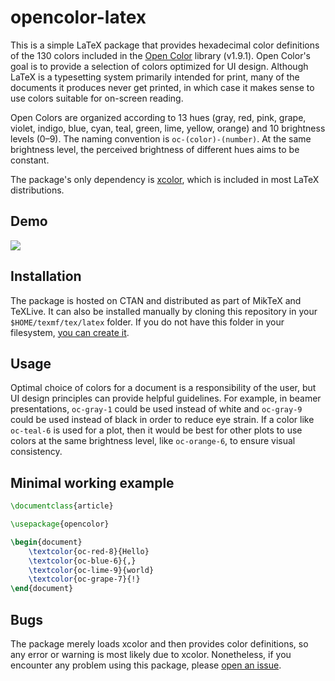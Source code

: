 <!--
opencolor-latex v1.0.0
Author: Michele Piazzai
Contact: michele.piazzai@uc3m.es
License: MIT
-->

# opencolor-latex

This is a simple LaTeX package that provides hexadecimal color definitions of the 130 colors included in the [Open Color](https://yeun.github.io/open-color/) library (v1.9.1). Open Color's goal is to provide a selection of colors optimized for UI design. Although LaTeX is a typesetting system primarily intended for print, many of the documents it produces never get printed, in which case it makes sense to use colors suitable for on-screen reading.

Open Colors are organized according to 13 hues (gray, red, pink, grape, violet, indigo, blue, cyan, teal, green, lime, yellow, orange) and 10 brightness levels (0–9). The naming convention is `oc-(color)-(number)`. At the same brightness level, the perceived brightness of different hues aims to be constant.

The package's only dependency is [xcolor](https://www.ctan.org/pkg/xcolor), which is included in most LaTeX distributions.

## Demo

![](https://github.com/piazzai/opencolor-latex/blob/master/demo-opencolor.png)

## Installation

The package is hosted on CTAN and distributed as part of MikTeX and TeXLive. It can also be installed manually by cloning this repository in your `$HOME/texmf/tex/latex` folder. If you do not have this folder in your filesystem, [you can create it](https://www.ias.edu/math/computing/faq/local-latex-style-files).

## Usage

Optimal choice of colors for a document is a responsibility of the user, but UI design principles can provide helpful guidelines. For example, in beamer presentations, `oc-gray-1` could be used instead of white and `oc-gray-9` could be used instead of black in order to reduce eye strain. If a color like `oc-teal-6` is used for a plot, then it would be best for other plots to use colors at the same brightness level, like `oc-orange-6`, to ensure visual consistency.

## Minimal working example

```tex
\documentclass{article}

\usepackage{opencolor}

\begin{document}
    \textcolor{oc-red-8}{Hello}
    \textcolor{oc-blue-6}{,}
    \textcolor{oc-lime-9}{world}
    \textcolor{oc-grape-7}{!}
\end{document}
```

## Bugs

The package merely loads xcolor and then provides color definitions, so any error or warning is most likely due to xcolor. Nonetheless, if you encounter any problem using this package, please [open an issue](https://github.com/piazzai/opencolor-latex/issues).
